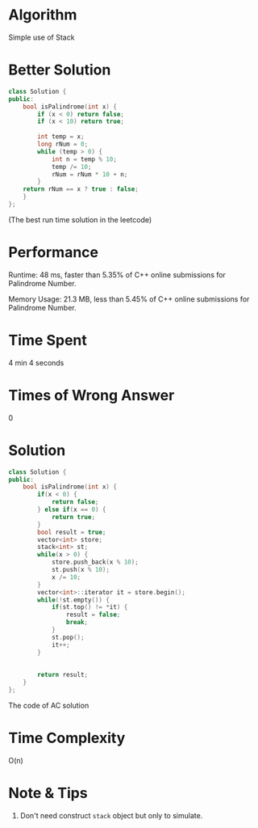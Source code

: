 # Algorithm

Simple use of Stack

# Better Solution

```c++
class Solution {
public:
    bool isPalindrome(int x) {
        if (x < 0) return false;
        if (x < 10) return true;
        
        int temp = x;
        long rNum = 0;
        while (temp > 0) {
            int n = temp % 10;
            temp /= 10;
            rNum = rNum * 10 + n;
        }
    return rNum == x ? true : false;
    }
};
```

(The best run time solution in the leetcode)

# Performance

Runtime: 48 ms, faster than 5.35% of C++ online submissions for Palindrome Number.

Memory Usage: 21.3 MB, less than 5.45% of C++ online submissions for Palindrome Number.

# Time Spent

4 min 4 seconds

# Times of Wrong Answer

0

# Solution

```c++
class Solution {
public:
    bool isPalindrome(int x) {
        if(x < 0) {
            return false;
        } else if(x == 0) {
            return true;
        }
        bool result = true;
        vector<int> store;
        stack<int> st;
        while(x > 0) {
            store.push_back(x % 10);
            st.push(x % 10);
            x /= 10;
        }
        vector<int>::iterator it = store.begin();
        while(!st.empty()) {
            if(st.top() != *it) {
                result = false;
                break;
            }
            st.pop();
            it++;
        }
        
        
        return result;
    }
}; 
```

The code of AC solution

# Time Complexity

O(n)

# Note & Tips

1. Don't need construct `stack` object but only to simulate.